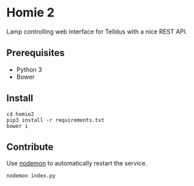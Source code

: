 # Homie 2
Lamp controlling web interface for Telldus with a nice REST API.

## Prerequisites
* Python 3
* Bower

## Install
```
cd homie2
pip3 install -r requirements.txt
bower i
```

## Contribute
Use [nodemon](https://github.com/remy/nodemon) to automatically restart the service.

```
nodemon index.py
```